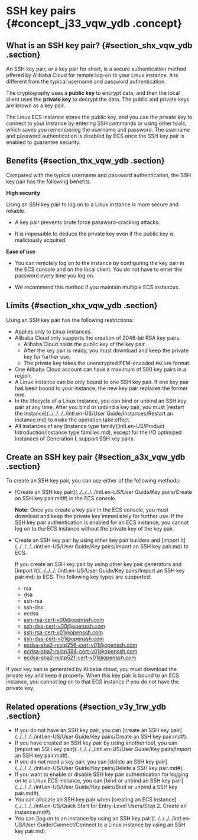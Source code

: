# SSH key pairs {#concept_j33_vqw_ydb .concept}

## What is an SSH key pair? {#section_shx_vqw_ydb .section}

An SSH key pair, or a key pair for short, is a secure authentication method offered by Alibaba Cloud for remote log-on to your Linux instance. It is different from the typical username and password authentication.

The cryptography uses a **public key** to encrypt data, and then the local client uses the **private key** to decrypt the data. The public and private keys are known as a key pair.

The Linux ECS instance stores the public key, and you use the private key to connect to your instance by entering SSH commands or using other tools, which saves you remembering the username and password. The username and password authentication is disabled by ECS once the SSH key pair is enabled to guarantee security.

## Benefits {#section_thx_vqw_ydb .section}

Compared with the typical username and password authentication, the SSH key pair has the following benefits.

**High security**

Using an SSH key pair to log on to a Linux instance is more secure and reliable.

-   A key pair prevents brute force password-cracking attacks.

-   It is impossible to deduce the private key even if the public key is maliciously acquired.


**Ease of use**

-   You can remotely log on to the instance by configuring the key pair in the ECS console and on the local client. You do not have to enter the password every time you log on.

-   We recommend this method if you maintain multiple ECS instances.


## Limits {#section_xhx_vqw_ydb .section}

Using an SSH key pair has the following restrictions:

-   Applies only to Linux instances.
-   Alibaba Cloud only supports the creation of 2048-bit RSA key pairs.
    -   Alibaba Cloud holds the public key of the key pair.
    -   After the key pair is ready, you must download and keep the private key for further use.
    -   The private key takes the unencrypted PEM-encoded `PKCS#8` format.
-   One Alibaba Cloud account can have a maximum of 500 key pairs in a region.
-   A Linux instance can be only bound to one SSH key pair. If one key pair has been bound to your instance, the new key pair replaces the former one.
-   In the lifecycle of a Linux instance, you can bind or unbind an SSH key pair at any time. After you bind or unbind a key pair, you must [restart the instance](../../../../intl.en-US/User Guide/Instances/Restart an instance.md) to make the operation take effect.
-   All instances of any [instance type family](intl.en-US/Product Introduction/Instance type families.md), except for the I/O optimized instances of Generation I, support SSH key pairs.

## Create an SSH key pair {#section_a3x_vqw_ydb .section}

To create an SSH key pair, you can use either of the following methods:

-   [Create an SSH key pair](../../../../intl.en-US/User Guide/Key pairs/Create an SSH key pair.md#) in the ECS console.

    **Note:** Once you create a key pair in the ECS console, you must download and keep the private key immediately for further use. If the SSH key pair authentication is enabled for an ECS instance, you cannot log on to the ECS instance without the private key of the key pair.

-   Create an SSH key pair by using other key pair builders and [import it](../../../../intl.en-US/User Guide/Key pairs/Import an SSH key pair.md) to ECS.

    If you create an SSH key pair by using other key pair generators and [import it](../../../../intl.en-US/User Guide/Key pairs/Import an SSH key pair.md) to ECS. The following key types are supported:

    -   rsa
    -   dsa
    -   ssh-rsa
    -   ssh-dss
    -   ecdsa
    -   ssh-rsa-cert-v00@openssh.com
    -   ssh-dss-cert-v00@openssh.com
    -   ssh-rsa-cert-v01@openssh.com
    -   ssh-dss-cert-v01@openssh.com
    -   ecdsa-sha2-nistp256-cert-v01@openssh.com
    -   ecdsa-sha2-nistp384-cert-v01@openssh.com
    -   ecdsa-sha2-nistp521-cert-v01@openssh.com

If your key pair is generated by Alibaba cloud, you must download the private key and keep it properly. When this key pair is bound to an ECS instance, you cannot log on to that ECS instance if you do not have the private key.

## Related operations {#section_v3y_1rw_ydb .section}

-   If you do not have an SSH key pair, you can [create an SSH key pair](../../../../intl.en-US/User Guide/Key pairs/Create an SSH key pair.md#).
-   If you have created an SSH key pair by using another tool, you can [import an SSH key pair](../../../../intl.en-US/User Guide/Key pairs/Import an SSH key pair.md#).
-   If you do not need a key pair, you can [delete an SSH key pair](../../../../intl.en-US/User Guide/Key pairs/Delete a SSH key pair.md#).
-   If you want to enable or disable SSH key pair authentication for logging on to a Linux ECS instance, you can [bind or unbind an SSH key pair](../../../../intl.en-US/User Guide/Key pairs/Bind or unbind a SSH key pair.md#).
-   You can allocate an SSH key pair when [creating an ECS instance](../../../../intl.en-US/Quick Start for Entry-Level Users/Step 2. Create an instance.md#).
-   You can [log on to an instance by using an SSH key pair](../../../../intl.en-US/User Guide/Connect/Connect to a Linux instance by using an SSH key pair.md).


